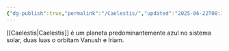 ```yaml
---
{"dg-publish":true,"permalink":"/Caelestis/","updated":"2025-06-22T08:12:28.183-03:00"}
---
```


[[Caelestis\|Caelestis]] é um planeta predominantemente azul no sistema solar, duas luas o orbitam Vanush e Iriam.